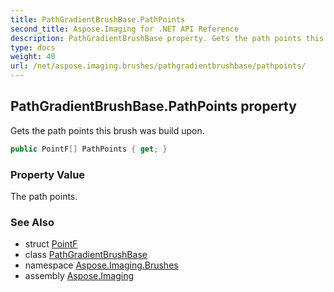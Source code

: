 ```yaml
---
title: PathGradientBrushBase.PathPoints
second_title: Aspose.Imaging for .NET API Reference
description: PathGradientBrushBase property. Gets the path points this brush was build upon
type: docs
weight: 40
url: /net/aspose.imaging.brushes/pathgradientbrushbase/pathpoints/
---
```

## PathGradientBrushBase.PathPoints property

Gets the path points this brush was build upon.

```csharp
public PointF[] PathPoints { get; }
```

### Property Value

The path points.

### See Also

* struct [PointF](../../../aspose.imaging/pointf/)
* class [PathGradientBrushBase](../)
* namespace [Aspose.Imaging.Brushes](../../pathgradientbrushbase/)
* assembly [Aspose.Imaging](../../../)


